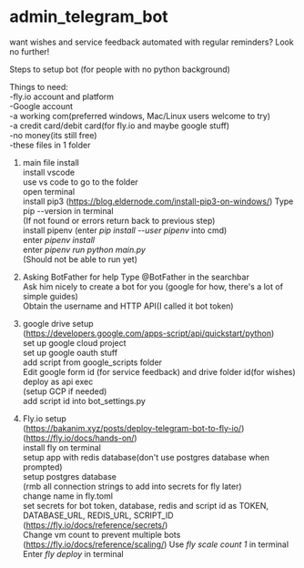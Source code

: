 # admin_telegram_bot


want wishes and service feedback automated with regular reminders? Look no further!


Steps to setup bot (for people with no python background)

Things to need:  
-fly.io account and platform  
-Google account  
-a working com(preferred windows, Mac/Linux users welcome to try)  
-a credit card/debit card(for fly.io and maybe google stuff)  
-no money(its still free)  
-these files in 1 folder

1. main file install  
install vscode  
use vs code to go to the folder  
open terminal  
install pip3 (https://blog.eldernode.com/install-pip3-on-windows/)
Type pip --version in terminal  
(If not found or errors return back to previous step)  
install pipenv (enter *pip install --user pipenv* into cmd)  
enter *pipenv install*  
enter *pipenv run python main.py*  
(Should not be able to run yet)  


2. Asking BotFather for help
Type @BotFather in the searchbar  
Ask him nicely to create a bot for you (google for how, there's a lot of simple guides)  
Obtain the username and HTTP API(I called it bot token)  



3. google drive setup  
(https://developers.google.com/apps-script/api/quickstart/python)  
set up google cloud project  
set up google oauth stuff  
add script from google_scripts folder  
Edit google form id (for service feedback) and drive folder id(for wishes)  
deploy as api exec  
(setup GCP if needed)  
add script id into bot_settings.py  

4. Fly.io setup  
(https://bakanim.xyz/posts/deploy-telegram-bot-to-fly-io/)  
(https://fly.io/docs/hands-on/)  
install fly on terminal  
setup app with redis database(don't use postgres database when prompted)  
setup postgres database  
(rmb all connection strings to add into secrets for fly later)  
change name in fly.toml  
set secrets for bot token, database, redis and script id as TOKEN, DATABASE_URL, REDIS_URL, SCRIPT_ID
(https://fly.io/docs/reference/secrets/)  
Change vm count to prevent multiple bots (https://fly.io/docs/reference/scaling/)
Use *fly scale count 1* in terminal
Enter *fly deploy* in terminal
 







